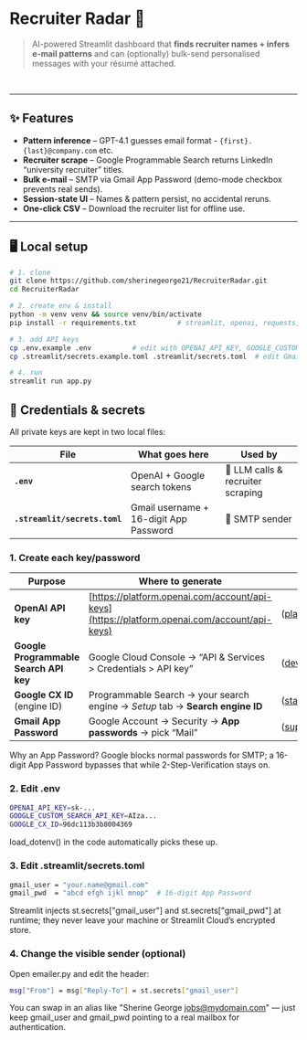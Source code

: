 # Recruiter Radar 💌

> AI-powered Streamlit dashboard that **finds recruiter names + infers e-mail patterns** and can (optionally) bulk-send personalised messages with your résumé attached.

&nbsp;

---

## ✨ Features
* **Pattern inference** – GPT-4.1 guesses  email format - `{first}.{last}@company.com` etc.  
* **Recruiter scrape** – Google Programmable Search returns LinkedIn “university recruiter” titles.  
* **Bulk e-mail** – SMTP via Gmail App Password (demo-mode checkbox prevents real sends).  
* **Session-state UI** – Names & pattern persist, no accidental reruns.  
* **One-click CSV** – Download the recruiter list for offline use.  

---

## 🖥️ Local setup

```bash
# 1. clone
git clone https://github.com/sherinegeorge21/RecruiterRadar.git
cd RecruiterRadar

# 2. create env & install
python -m venv venv && source venv/bin/activate
pip install -r requirements.txt          # streamlit, openai, requests, python-dotenv, ...

# 3. add API keys
cp .env.example .env          # edit with OPENAI_API_KEY, GOOGLE_CUSTOM_SEARCH_API_KEY
cp .streamlit/secrets.example.toml .streamlit/secrets.toml  # edit Gmail creds

# 4. run
streamlit run app.py
```

## 🔐 Credentials & secrets
All private keys are kept in two local files:

| File                          | What goes here                         | Used by                           |
| ----------------------------- | -------------------------------------- | --------------------------------- |
| **`.env`**                    | OpenAI + Google search tokens          | 🧠 LLM calls & recruiter scraping |
| **`.streamlit/secrets.toml`** | Gmail username + 16-digit App Password | 📧 SMTP sender                    |



### 1. Create each key/password

| Purpose                                | Where to generate                                                                            | Docs                         |
| -------------------------------------- | -------------------------------------------------------------------------------------------- | ---------------------------- |
| **OpenAI API key**                     | [https://platform.openai.com/account/api-keys](https://platform.openai.com/account/api-keys) | ([platform.openai.com][1])   |
| **Google Programmable Search API key** | Google Cloud Console → “API & Services > Credentials > API key”                              | ([developers.google.com][2]) |
| **Google CX ID** (engine ID)           | Programmable Search → your search engine → *Setup* tab → **Search engine ID**                | ([stackoverflow.com][3])     |
| **Gmail App Password**                 | Google Account → Security → **App passwords** → pick “Mail”                                  | ([support.google.com][4])    |

[1]: https://platform.openai.com/account/api-keys?utm_source=chatgpt.com "Account API Keys - OpenAI Platform"
[2]: https://developers.google.com/custom-search/v1/introduction?utm_source=chatgpt.com "Custom Search JSON API: Introduction - Google for Developers"
[3]: https://stackoverflow.com/questions/6562125/getting-a-cx-id-for-custom-search-google-api-python?utm_source=chatgpt.com "Getting a cx ID for custom search, Google API - Python"
[4]: https://support.google.com/mail/answer/185833?hl=en&utm_source=chatgpt.com "Sign in with app passwords - Gmail Help"


Why an App Password? Google blocks normal passwords for SMTP; a 16-digit App Password bypasses that while 2-Step-Verification stays on. 


### 2. Edit .env
```bash
OPENAI_API_KEY=sk-...
GOOGLE_CUSTOM_SEARCH_API_KEY=AIza...
GOOGLE_CX_ID=96dc113b3b8004369
```
load_dotenv() in the code automatically picks these up.

### 3. Edit .streamlit/secrets.toml
```bash
gmail_user = "your.name@gmail.com"
gmail_pwd  = "abcd efgh ijkl mnop"  # 16-digit App Password
```

Streamlit injects st.secrets["gmail_user"] and st.secrets["gmail_pwd"] at runtime; they never leave your machine or Streamlit Cloud’s encrypted store. 

### 4. Change the visible sender (optional)
Open emailer.py and edit the header:

```bash
msg["From"] = msg["Reply-To"] = st.secrets["gmail_user"]
```

You can swap in an alias like "Sherine George <jobs@mydomain.com>" — just keep gmail_user and gmail_pwd pointing to a real mailbox for authentication.

